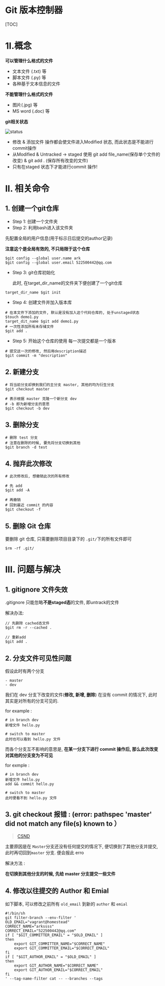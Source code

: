 # Git 版本控制器
[TOC]

# 1I.概念

**可以管理什么格式的文件**

* 文本文件 (.txt) 等
* 脚本文件 (.py) 等
* 各种基于文本信息的文件



**不能管理什么格式的文件**

* 图片(.jpg) 等
* MS word (.doc) 等



**git相关状态**

![status](/Users/ark/%E6%96%87%E6%A1%A3%E7%AC%94%E8%AE%B0/%E5%90%8E%E7%AB%AF%E6%8A%80%E6%9C%AF%E6%96%87%E6%A1%A3%E7%AC%94%E8%AE%B0/Git/status.png)

- 修改 & 添加文件 操作都会使文件进入Modified 状态, 而此状态是不能进行commit操作
- 从Modified & Untracked -> staged 使用 git add file_name(保存单个文件的改变) & git add . (保存所有改变的文件)
- 只有在staged 状态下才能进行commit 操作!



# II. 相关命令



## 1. 创建一个git仓库

* Step 1: 创建一个文件夹
* Step 2: 利用bash进入该文件夹

先配置全局的用户信息(用于标示日后提交的author记录)

**注意这个是全局有效的, 不只局限于这个仓库**

~~~shell
$git config --global user.name ark
$git config --global user.email 522500442@qq.com
~~~

* Step 3: git仓库初始化

  此时, 在target_dir_name的文件夹下便创建了一个git仓库

~~~shell
target_dir_name $git init
~~~

* Step 4: 创建文件并加入版本库

~~~shell
# 在本文件下添加的文件, 默认是没有加入这个代码仓库的, 处于unstaged状态
$touch demo1.py
target_dit_name $git add demo1.py
# 一次性添加所有未存储文件
$git add .
~~~

* Step 5: 开始这个仓库的使用 每一次提交都是一个版本

~~~shell
# 提交这一次的修改, 然后用description描述
$git commit -m "description"
~~~



## 2. 新建分支

~~~shell
# 将当前分支却换到我们的主分支 master, 其他的均为衍生分支
$git checkout master

# 表示根据 master 克隆一个新分支 dev
# -b 即为新增分支的意思
$git checkout -b dev
~~~



## 3. 删除分支

~~~shell
# 删除 test 分支
# 注意在删除的时候, 要先将分支切换到其他
$git branch -d test
~~~



## 4. 抛弃此次修改

~~~shell
# 此次修改后, 想撤销此次的所有修改

# 先 add
$git add -A

# 再撤销
# 回到最近 commit 的内容
$git checkout -f
~~~



## 5. 删除 Git 仓库

要删除 git 仓库, 只需要删除项目目录下的 `.git/`下的所有文件即可

~~~shell
$rm -rf .git/
~~~














# III. 问题与解决
## 1. gitignore 文件失效

.gitignore 只能忽略**不是staged态**的文件, 即untrack的文件

解决办法:

~~~shell
// 先删除 cached态文件
$git rm -r --cached .

// 重新add
$git add .
~~~



## 2. 分支文件可见性问题

假设此时有两个分支

~~~
- master
- dev
~~~

我们在 dev 分支下改变的文件(**修改, 新增, 删除**) 在没有 commit 的情况下, 此时其实是对所有的分支可见的.

for example  :

~~~
# in branch dev
新增文件 hello.py

# switch to master 
此时也可以看到 hello.py 文件
~~~

而各个分支互不影响的意思是, **在某一分支下进行 commit 操作后, 那么此次改变对其他的分支变为不可见**

for exmple :

~~~
# in branch dev
新增文件 hello.py
add && commit hello.py

# switch to master
此时便看不到 hello.py 文件
~~~



## 3. git checkout 报错 : (error: pathspec 'master' did not match any file(s) known to ）

> [CSND](http://www.itboth.com/d/NjMvYz/error-git-file)

主要原因是在 `Master`分支还没有任何提交的情况下, 便切换到了其他分支并提交, 此时再切回到`master` 分支. 便会报此 erro

解决方法 :

**在切换到其他分支的时候, 先给 master 分支提交一些文件**



## 4. 修改以往提交的 Author 和 Emial

如下脚本, 可以修改之前所有 `old_email` 到新的 `author` 和 `emial`

~~~shell
#!/bin/sh
git filter-branch --env-filter '
OLD_EMAIL="vagrant@homestead"
CORRECT_NAME="arkssss"
CORRECT_EMAIL="522500442@qq.com"
if [ "$GIT_COMMITTER_EMAIL" = "$OLD_EMAIL" ]
then
    export GIT_COMMITTER_NAME="$CORRECT_NAME"
    export GIT_COMMITTER_EMAIL="$CORRECT_EMAIL"
fi
if [ "$GIT_AUTHOR_EMAIL" = "$OLD_EMAIL" ]
then
    export GIT_AUTHOR_NAME="$CORRECT_NAME"
    export GIT_AUTHOR_EMAIL="$CORRECT_EMAIL"
fi
' --tag-name-filter cat -- --branches --tags
~~~

























